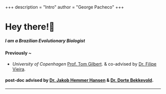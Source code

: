 +++
description = "Intro"
author = "George Pacheco"
+++

# Hey there!👋

##### I am a Brazilian Evolutionary Biologist



#### Previously ~

* _University of Copenhagen_ [Prof. Tom Gilbert](https://globe.ku.dk/staff-list/?pure=en/persons/295003). & co-advised by [Dr. Filipe Vieira](https://scholar.google.com/citations?user=gvZmPNQAAAAJ&hl=en).

#### post-doc advised by [Dr. Jakob Hemmer Hansen](https://orbit.dtu.dk/en/persons/jakob-hemmer-hansen) & [Dr. Dorte Bekkevold](https://orbit.dtu.dk/en/persons/dorte-bekkevold).
***